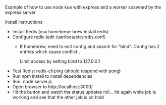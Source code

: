 Example of how to use node kue with express and a worker
spawned by the express server

Install instructions:
- Install Redis (osx homebrew: brew install redis)
- Configure redix (edit /usr/loca/etc/redis.conf)
  - If homebrew, need to edit config and search for "bind".
    Config has 2 entries which cause conflict..

    Limit access by setting bind to 127.0.0.1
- Test Redis: redis-cli ping (should respond with pong)
- Run npm install to install dependencies
- Run: node server.js
- Open browser to http://localhost:3000/
- Hit the button and watch the status updates roll... hit again while
  job is working and see that the other job is on hold
